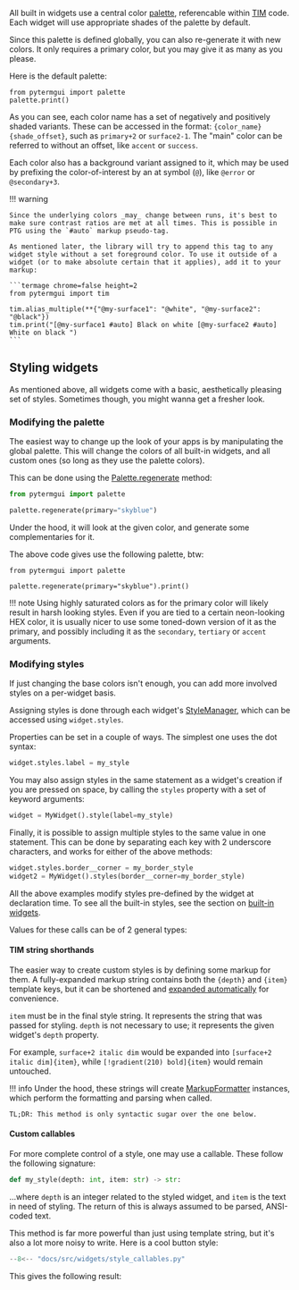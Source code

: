 All built in widgets use a central color [palette](/reference/pytermgui/palettes/#pytermgui.palettes.Palette), referencable within [TIM](/tim) code. Each widget will use appropriate shades of the palette by default.

Since this palette is defined globally, you can also re-generate it with new colors. It only requires a primary color, but you may give it as many as you please.

Here is the default palette:

```termage-svg width=91 height=44 title=pytermgui/palettes.py
from pytermgui import palette
palette.print()
```

As you can see, each color name has a set of negatively and positively shaded variants. These can be accessed in the format: `{color_name}{shade_offset}`, such as `primary+2` or `surface2-1`. The "main" color can be referred to without an offset, like `accent` or `success`. 

Each color also has a background variant assigned to it, which may be used by prefixing the color-of-interest by an at symbol (`@`), like `@error` or `@secondary+3`.

!!! warning

    Since the underlying colors _may_ change between runs, it's best to make sure contrast ratios are met at all times. This is possible in PTG using the `#auto` markup pseudo-tag.

    As mentioned later, the library will try to append this tag to any widget style without a set foreground color. To use it outside of a widget (or to make absolute certain that it applies), add it to your markup:

    ```termage chrome=false height=2
    from pytermgui import tim

    tim.alias_multiple(**{"@my-surface1": "@white", "@my-surface2": "@black"})
    tim.print("[@my-surface1 #auto] Black on white [@my-surface2 #auto] White on black ")
    ```


## Styling widgets

As mentioned above, all widgets come with a basic, aesthetically pleasing set of styles. Sometimes though, you might wanna get a fresher look.


### Modifying the palette

The easiest way to change up the look of your apps is by manipulating the global palette. This will change the colors of all built-in widgets, and all custom ones (so long as they use the palette colors).

This can be done using the [Palette.regenerate](/reference/pytermgui/palettes/#pytermgui.palettes.Palette.regenerate) method:

```python
from pytermgui import palette

palette.regenerate(primary="skyblue")
```

Under the hood, it will look at the given color, and generate some complementaries for it. 

The above code gives use the following palette, btw:

```termage-svg width=91 height=44 title= 
from pytermgui import palette

palette.regenerate(primary="skyblue").print()
```

!!! note
    Using highly saturated colors as for the primary color will likely result in harsh looking styles. Even if you are tied to a certain neon-looking HEX color, it is usually nicer to use some toned-down version of it as the primary, and possibly including it as the `secondary`, `tertiary` or `accent` arguments.


### Modifying styles

If just changing the base colors isn't enough, you can add more involved styles on a per-widget basis. 

Assigning styles is done through each widget's [StyleManager](/reference/pytermgui/widgets/styles/#pytermgui.widgets.styles.StyleManager), which can be accessed using `widget.styles`.

Properties can be set in a couple of ways. The simplest one uses the dot syntax:

```python
widget.styles.label = my_style
```

You may also assign styles in the same statement as a widget's creation if you are pressed on space, by calling the `styles` property with a set of keyword arguments:

```python
widget = MyWidget().style(label=my_style)
```

Finally, it is possible to assign multiple styles to the same value in one statement. This can be done by separating each key with 2 underscore characters, and works for either of the above methods:

```python
widget.styles.border__corner = my_border_style
widget2 = MyWidget().styles(border__corner=my_border_style)
```

All the above examples modify styles pre-defined by the widget at declaration time. To see all the built-in styles, see the section on [built-in widgets](/widgets/builtins).

Values for these calls can be of 2 general types:


#### TIM string shorthands

The easier way to create custom styles is by defining some markup for them. A fully-expanded markup string contains both the `{depth}` and `{item}` template keys, but it can be shortened and [expanded automatically](/reference/pytermgui/widgets/styles/#pytermgui.widgets.styles.StyleManager.expand_shorthand) for convenience.

`item` must be in the final style string. It represents the string that was passed for styling. `depth` is not necessary to use; it represents the given widget's `depth` property.

For example, `surface+2 italic dim` would be expanded into `[surface+2 italic dim]{item}`, while `[!gradient(210) bold]{item}` would remain untouched.

!!! info
    Under the hood, these strings will create [MarkupFormatter](/reference/pytermgui/widgets/styles/#pytermgui.widgets.styles.MarkupFormatter) instances, which perform the formatting and parsing when called.

    TL;DR: This method is only syntactic sugar over the one below.


#### Custom callables

For more complete control of a style, one may use a callable. These follow the following signature:

```python
def my_style(depth: int, item: str) -> str:
```

...where `depth` is an integer related to the styled widget, and `item` is the text in need of styling. The return of this is always assumed to be parsed, ANSI-coded text.

This method is far more powerful than just using template string, but it's also a lot more noisy to write. Here is a cool button style:

```python
--8<-- "docs/src/widgets/style_callables.py"
```

This gives the following result:

```termage-svg include=docs/src/widgets/style_callables.py title=docs/src/widgets/style_callables.py height=5
```
